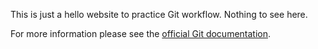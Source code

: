 This is just a hello website to practice Git workflow. Nothing to see here.

For more information please see the [official Git documentation](https://git-scm.com/).
